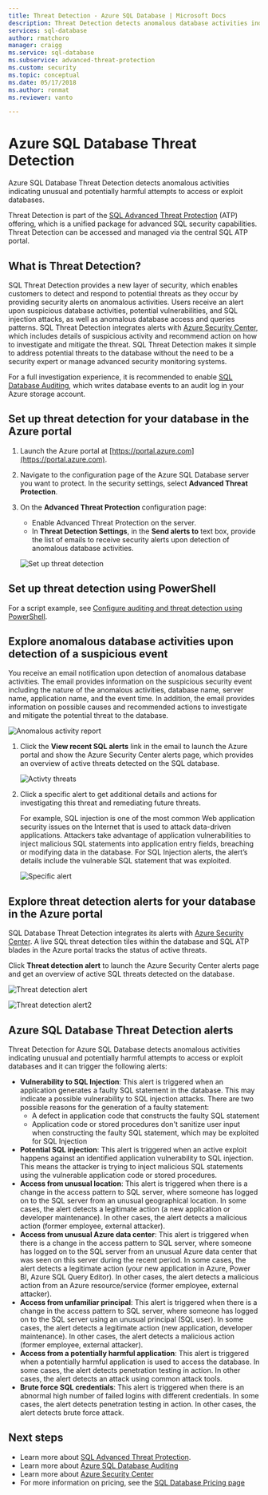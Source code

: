 ```yaml
---
title: Threat Detection - Azure SQL Database | Microsoft Docs
description: Threat Detection detects anomalous database activities indicating potential security threats to the database. 
services: sql-database
author: rmatchoro
manager: craigg
ms.service: sql-database
ms.subservice: advanced-threat-protection
ms.custom: security
ms.topic: conceptual
ms.date: 05/17/2018
ms.author: ronmat
ms.reviewer: vanto

---
```

# Azure SQL Database Threat Detection

Azure SQL Database Threat Detection detects anomalous activities indicating unusual and potentially harmful attempts to access or exploit databases.

Threat Detection is part of the [SQL Advanced Threat Protection](sql-advanced-threat-protection.md) (ATP) offering, which is a unified package for advanced SQL security capabilities. Threat Detection can be accessed and managed via the central SQL ATP portal.

## What is Threat Detection?

SQL Threat Detection provides a new layer of security, which enables customers to detect and respond to potential threats as they occur by providing security alerts on anomalous activities. Users receive an alert upon suspicious database activities, potential vulnerabilities, and SQL injection attacks, as well as anomalous database access and queries patterns. SQL Threat Detection integrates alerts with [Azure Security Center](https://azure.microsoft.com/services/security-center/), which includes details of suspicious activity and recommend action on how to investigate and mitigate the threat. SQL Threat Detection makes it simple to address potential threats to the database without the need to be a security expert or manage advanced security monitoring systems. 

For a full investigation experience, it is recommended to enable [SQL Database Auditing](sql-database-auditing.md), which writes database events to an audit log in your Azure storage account.  

## Set up threat detection for your database in the Azure portal
1. Launch the Azure portal at [https://portal.azure.com](https://portal.azure.com).
2. Navigate to the configuration page of the Azure SQL Database server you want to protect. In the security settings, select **Advanced Threat Protection**.
3. On the **Advanced Threat Protection** configuration page:

   - Enable Advanced Threat Protection on the server.
   - In **Threat Detection Settings**, in the **Send alerts to** text box, provide the list of emails to receive security alerts upon detection of anomalous database activities.
  
   ![Set up threat detection](./media/sql-database-threat-detection/set_up_threat_detection.png)

## Set up threat detection using PowerShell

For a script example, see [Configure auditing and threat detection using PowerShell](scripts/sql-database-auditing-and-threat-detection-powershell.md).

## Explore anomalous database activities upon detection of a suspicious event

You receive an email notification upon detection of anomalous database activities. The email provides information on the suspicious security event including the nature of the anomalous activities, database name, server name, application name, and the event time. In addition, the email provides information on possible causes and recommended actions to investigate and mitigate the potential threat to the database.

![Anomalous activity report](./media/sql-database-threat-detection/anomalous_activity_report.png)
     
1. Click the **View recent SQL alerts** link in the email to launch the Azure portal and show the Azure Security Center alerts page, which provides an overview of active threats detected on the SQL database.

   ![Activty threats](./media/sql-database-threat-detection/active_threats.png)

2. Click a specific alert to get additional details and actions for investigating this threat and remediating future threats.

   For example, SQL injection is one of the most common Web application security issues on the Internet that is used to attack data-driven applications. Attackers take advantage of application vulnerabilities to inject malicious SQL statements into application entry fields, breaching or modifying data in the database. For SQL Injection alerts, the alert’s details include the vulnerable SQL statement that was exploited.

   ![Specific alert](./media/sql-database-threat-detection/specific_alert.png)

## Explore threat detection alerts for your database in the Azure portal

SQL Database Threat Detection integrates its alerts with [Azure Security Center](https://azure.microsoft.com/services/security-center/). A live SQL threat detection tiles within the database and SQL ATP blades in the Azure portal tracks the status of active threats.

Click **Threat detection alert** to launch the Azure Security Center alerts page and get an overview of active SQL threats detected on the database.

   ![Threat detection alert](./media/sql-database-threat-detection/threat_detection_alert.png)
   
   ![Threat detection alert2](./media/sql-database-threat-detection/threat_detection_alert_atp.png)

## Azure SQL Database Threat Detection alerts 
Threat Detection for Azure SQL Database detects anomalous activities indicating unusual and potentially harmful attempts to access or exploit databases and it can trigger the following alerts:
- **Vulnerability to SQL Injection**: This alert is triggered when an application generates a faulty SQL statement in the database. This may indicate a possible vulnerability to SQL injection attacks. There are two possible reasons for the generation of a faulty statement:
   - A defect in application code that constructs the faulty SQL statement
   - Application code or stored procedures don't sanitize user input when constructing the faulty SQL statement, which may be exploited for SQL Injection
- **Potential SQL injection**: This alert is triggered when an active exploit happens against an identified application vulnerability to SQL injection. This means the attacker is trying to inject malicious SQL statements using the vulnerable application code or stored procedures.
- **Access from unusual location**: This alert is triggered when there is a change in the access pattern to SQL server, where someone has logged on to the SQL server from an unusual geographical location. In some cases, the alert detects a legitimate action (a new application or developer maintenance). In other cases, the alert detects a malicious action (former employee, external attacker).
- **Access from unusual Azure data center**: This alert is triggered when there is a change in the access pattern to SQL server, where someone has logged on to the SQL server from an unusual Azure data center that was seen on this server during the recent period. In some cases, the alert detects a legitimate action (your new application in Azure, Power BI, Azure SQL Query Editor). In other cases, the alert detects a malicious action from an Azure resource/service (former employee, external attacker).
- **Access from unfamiliar principal**: This alert is triggered when there is a change in the access pattern to SQL server, where someone has logged on to the SQL server using an unusual principal (SQL user). In some cases, the alert detects a legitimate action (new application, developer maintenance). In other cases, the alert detects a malicious action (former employee, external attacker).
- **Access from a potentially harmful application**: This alert is triggered when a potentially harmful application is used to access the database. In some cases, the alert detects penetration testing in action. In other cases, the alert detects an attack using common attack tools.
- **Brute force SQL credentials**: This alert is triggered when there is an abnormal high number of failed logins with different credentials. In some cases, the alert detects penetration testing in action. In other cases, the alert detects brute force attack.

## Next steps

* Learn more about [SQL Advanced Threat Protection](sql-advanced-threat-protection.md). 
* Learn more about [Azure SQL Database Auditing](sql-database-auditing.md)
* Learn more about [Azure Security Center](https://docs.microsoft.com/azure/security-center/security-center-intro)
* For more information on pricing, see the [SQL Database Pricing page](https://azure.microsoft.com/pricing/details/sql-database/)  
